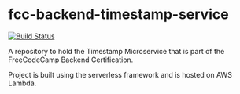 # fcc-backend-timestamp-service
[![Build Status](https://travis-ci.org/david-daly/fcc-backend-timestamp-service.svg?branch=master)](https://travis-ci.org/david-daly/fcc-backend-timestamp-service)


A repository to hold the Timestamp Microservice that is part of the FreeCodeCamp Backend 
Certification.

Project is built using the serverless framework and is hosted on AWS Lambda.

